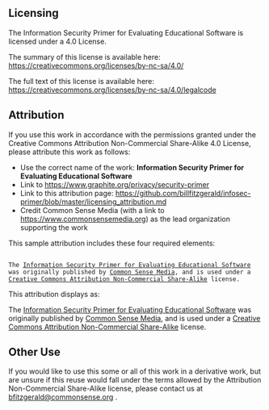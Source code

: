 ## Licensing

The Information Security Primer for Evaluating Educational Software is licensed under a  4.0 License.

The summary of this license is available here: https://creativecommons.org/licenses/by-nc-sa/4.0/

The full text of this license is available here: https://creativecommons.org/licenses/by-nc-sa/4.0/legalcode

## Attribution

If you use this work in accordance with the permissions granted under the Creative Commons Attribution Non-Commercial Share-Alike 4.0 License, please attribute this work as follows:

* Use the correct name of the work: **Information Security Primer for Evaluating Educational Software**
* Link to https://www.graphite.org/privacy/security-primer
* Link to this attribution page: https://github.com/billfitzgerald/infosec-primer/blob/master/licensing_attribution.md
* Credit Common Sense Media (with a link to https://www.commonsensemedia.org) as the lead organization supporting the work

This sample attribution includes these four required elements:

<code>
The <a href="https://www.graphite.org/privacy/security-primer" alt="Information Security Primer for Evaluating Educational Software" title="Information Security Primer for Evaluating Educational Software">Information Security Primer for Evaluating Educational Software</a> was originally published by <a href="https://www.commonsensemedia.org" alt="Common Sense Media" title="Common Sense Media">Common Sense Media</a>, and is used under a <a href="https://github.com/billfitzgerald/infosec-primer/blob/master/licensing_attribution.md" alt="Attribution and licensing information" title="Attribution and licensing information">Creative Commons Attribution Non-Commercial Share-Alike</a> license.
</code>

This attribution displays as:

The <a href="https://www.graphite.org/privacy/security-primer" alt="Information Security Primer for Evaluating Educational Software" title="Information Security Primer for Evaluating Educational Software">Information Security Primer for Evaluating Educational Software</a> was originally published by <a href="https://www.commonsensemedia.org" alt="Common Sense Media" title="Common Sense Media">Common Sense Media</a>, and is used under a <a href="https://github.com/billfitzgerald/infosec-primer/blob/master/licensing_attribution.md" alt="Attribution and licensing information" title="Attribution and licensing information">Creative Commons Attribution Non-Commercial Share-Alike</a> license.

## Other Use

If you would like to use this some or all of this work in a derivative work, but are unsure if this reuse would fall under the terms allowed by the Attribution Non-Commercial Share-Alike license, please contact us at bfitzgerald@commonsense.org .